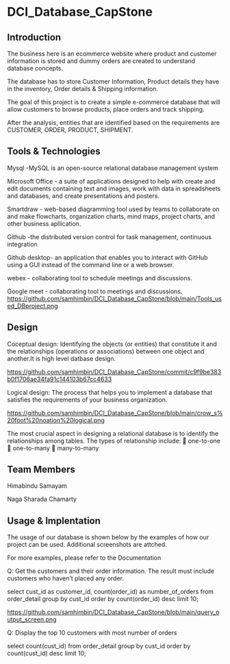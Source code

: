 # DCI_Database_CapStone

## Introduction
The business here is an ecommerce website where product and customer information is stored and dummy orders are created to understand database concepts.

The database has to store Customer Information, Product details they have in the inventory, Order details & Shipping information.

The goal of this project is to create a simple e-commerce database that will allow customers to browse products, place orders and track shipping.

After the analysis, entities that are identified based on the requirements are 
CUSTOMER, ORDER, PRODUCT, SHIPMENT.
## Tools & Technologies
Mysql -MySQL is an open-source relational database management system

Microsoft Office - a suite of applications designed to help with create and edit documents containing text and images, work with data in spreadsheets and databases, and create presentations and posters.

Smartdraw - web-based diagramming tool used by teams to collaborate on and make flowcharts, organization charts, mind maps, project charts, and other business apllication.

Github -the distributed version control for task management, continuous integration

Github desktop- an application that enables you to interact with GitHub using a GUI instead of the command line or a web browser.

webex - collaborating tool to schedule meetings and discussions.

Google meet - collaborating tool to meetings and discussions.
https://github.com/samhimbin/DCI_Database_CapStone/blob/main/Tools_used_DBproject.png

## Design
Coceptual design: Identifying the objects (or entities) that constitute it and the relationships (operations or associations) between one object and another.It is high level datbase design.

https://github.com/samhimbin/DCI_Database_CapStone/commit/c9f9be383b0f1706ae34fa91c144103b67cc4633

Logical design: The process that helps you to implement a database that satisfies the requirements of your business organization.

https://github.com/samhimbin/DCI_Database_CapStone/blob/main/crow_s%20foot%20noation%20logical.png

The most crucial aspect in designing a relational database is to identify the relationships among tables. The types of relationship include:
	one-to-one
	one-to-many
	many-to-many

## Team Members

Himabindu Samayam

Naga Sharada Chamarty

## Usage & Implentation
The usage of our database is shown below by the examples of how our project can be used. Additional screenshots are attched.

For more examples, please refer to the Documentation

Q: Get the customers and their order information. The result must include customers who haven’t placed any order.

select cust_id as customer_id, count(order_id) as number_of_orders 
from order_detail group by cust_id order by count(order_id) desc limit 10;

https://github.com/samhimbin/DCI_Database_CapStone/blob/main/query_output_screen.png

Q: Display the top 10 customers with most number of orders

select count(cust_id) from order_detail group by cust_id order by count(cust_id) desc limit 10;

